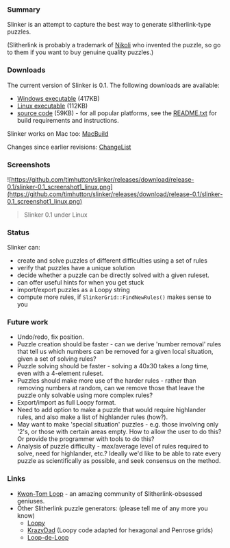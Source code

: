 ### Summary ###

Slinker is an attempt to capture the best way to generate slitherlink-type puzzles.

(Slitherlink is probably a trademark of [Nikoli](http://www.nikoli.co.jp) who invented the puzzle, so go to them if you want to buy genuine quality puzzles.)

### Downloads ###

The current version of Slinker is 0.1. The following downloads are available:

  * [Windows executable](https://github.com/timhutton/slinker/releases/download/release-0.1/Slinker-0.1.1-win32.exe) (417KB)
  * [Linux executable](https://github.com/timhutton/slinker/releases/download/release-0.1/Slinker-0.1.0-Linux.sh) (112KB)
  * [source code](https://github.com/timhutton/slinker/releases/download/release-0.1/Slinker-0.1.0-Source.tar.gz) (59KB) - for all popular platforms, see the [README.txt](README.txt) for build requirements and instructions.

Slinker works on Mac too: [MacBuild](https://github.com/timhutton/slinker/wiki/MacBuild)

Changes since earlier revisions: [ChangeList](https://github.com/timhutton/slinker/wiki/MacBuild)

### Screenshots ###

![https://github.com/timhutton/slinker/releases/download/release-0.1/slinker-0.1_screenshot1_linux.png](https://github.com/timhutton/slinker/releases/download/release-0.1/slinker-0.1_screenshot1_linux.png)

> Slinker 0.1 under Linux

### Status ###

Slinker can:
  * create and solve puzzles of different difficulties using a set of rules
  * verify that puzzles have a unique solution
  * decide whether a puzzle can be directly solved with a given ruleset.
  * can offer useful hints for when you get stuck
  * import/export puzzles as a Loopy string
  * compute more rules, if `SlinkerGrid::FindNewRules()` makes sense to you

### Future work ###

  * Undo/redo, fix position.
  * Puzzle creation should be faster - can we derive 'number removal' rules that tell us which numbers can be removed for a given local situation, given a set of solving rules?
  * Puzzle solving should be faster - solving a 40x30 takes a _long_ time, even with a 4-element ruleset.
  * Puzzles should make more use of the harder rules - rather than removing numbers at random, can we remove those that leave the puzzle only solvable using more complex rules?
  * Export/import as full Loopy format.
  * Need to add option to make a puzzle that would require highlander rules, and also make a list of highlander rules (how?).
  * May want to make 'special situation' puzzles - e.g. those involving only '2's, or those with certain areas empty. How to allow the user to do this? Or provide the programmer with tools to do this?
  * Analysis of puzzle difficulty - max/average level of rules required to solve, need for highlander, etc.? Ideally we'd like to be able to rate every puzzle as scientifically as possible, and seek consensus on the method.

### Links ###

  * [Kwon-Tom Loop](http://www.kwontomloop.com) - an amazing community of Slitherlink-obsessed geniuses.
  * Other Slitherlink puzzle generators: (please tell me of any more you know)
    * [Loopy](http://www.chiark.greenend.org.uk/~sgtatham/puzzles/)
    * [KrazyDad](http://www.krazydad.com/slitherlink/) (Loopy code adapted for hexagonal and Penrose grids)
    * [Loop-de-Loop](http://www.deadofnight.org/?x=other)
